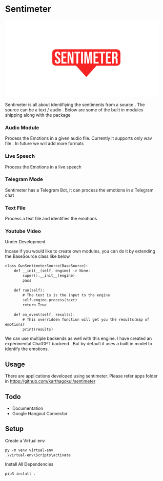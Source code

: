 # Sentimeter
![Alt text](https://github.com/karthagokul/sentimeter/blob/main/logo.png?raw=true  "Logo")
 
Sentimeter is all about identifiying the sentiments from a source . The source can be a text / audio .
Below are some of the built in modules shipping along with the package

### Audio Module
Process the Emotions in a given audio file. Currently it supports only wav file . In future we will add more formats
### Live Speech
Process the Emotions in a live speech
### Telegram Mode
Sentimeter has a Telegram Bot, it can process the emotions in a Telegram chat
### Text File
Process a text file and identifies the emotions
### Youtube Video
Under Development

Incase if you would like to create own modules, you can do it by extending the BaseSource class  like below


    class OwnSentimeterSource(BaseSource):
        def __init__(self, engine) -> None:
            super().__init__(engine)
            pass

        def run(self):
            # The text is is the input to the engine
            self.engine.process(text)
            return True

        def on_event(self, results):
            # This overridden function will get you the results(map of emotions)
            print(results)


We can use multiple backends as well with this engine. I have created an experimental ChatGPT backend . But by default it uses a built in model to identify the emotions.

## Usage
There are applications developed using sentimeter. Please refer apps folder in https://github.com/karthagokul/sentimeter

## Todo
 - Documentation
 - Google Hangout Connector 
 
## Setup
Create a Virtual env

    py -m venv virtual-env
    .\virtual-env\Scripts\activate

Install All Dependencies

    pip3 install .
